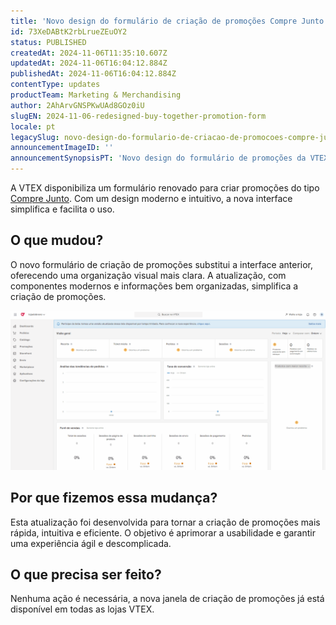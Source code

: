 ```yaml
---
title: 'Novo design do formulário de criação de promoções Compre Junto'
id: 73XeDABtK2rbLrueZEuOY2
status: PUBLISHED
createdAt: 2024-11-06T11:35:10.607Z
updatedAt: 2024-11-06T16:04:12.884Z
publishedAt: 2024-11-06T16:04:12.884Z
contentType: updates
productTeam: Marketing & Merchandising
author: 2AhArvGNSPKwUAd8GOz0iU
slugEN: 2024-11-06-redesigned-buy-together-promotion-form
locale: pt
legacySlug: novo-design-do-formulario-de-criacao-de-promocoes-compre-junto
announcementImageID: ''
announcementSynopsisPT: 'Novo design do formulário de promoções da VTEX, com interface moderna e uso simplificado.'
---
```


A VTEX disponibiliza um formulário renovado para criar promoções do tipo [Compre Junto](/tutorial/compre-junto--tutorials_323). Com um design moderno e intuitivo, a nova interface simplifica e facilita o uso.

## O que mudou?
O novo formulário de criação de promoções substitui a interface anterior, oferecendo uma organização visual mais clara. A atualização, com componentes modernos e informações bem organizadas, simplifica a criação de promoções.

![Informação geral - PT](https://raw.githubusercontent.com/vtexdocs/help-center-content/refs/heads/main/docs/pt/announcements/2024-11-06-novo-design-do-formulario-de-criacao-de-promocoes-compre-junto_1.gif)

## Por que fizemos essa mudança?
Esta atualização foi desenvolvida para tornar a criação de promoções mais rápida, intuitiva e eficiente. O objetivo é aprimorar a usabilidade e garantir uma experiência ágil e descomplicada.

## O que precisa ser feito?
Nenhuma ação é necessária, a nova janela de criação de promoções já está disponível em todas as lojas VTEX.

